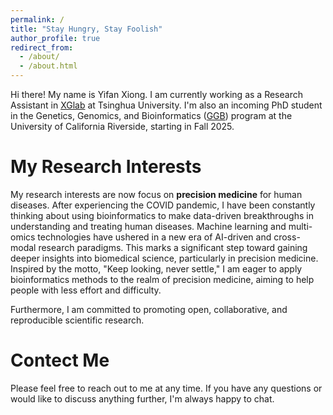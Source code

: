 ```yaml
---
permalink: /
title: "Stay Hungry, Stay Foolish"
author_profile: true
redirect_from: 
  - /about/
  - /about.html
---
```


Hi there! My name is Yifan Xiong. I am currently working as a Research Assistant in [XGlab](http://eca.xglab.tech/member/index.html) at Tsinghua University. I'm also an incoming PhD student in the Genetics, Genomics, and Bioinformatics ([GGB](https://genetics.ucr.edu/)) program at the University of California Riverside, starting in Fall 2025.



My Research Interests
======
My research interests are now focus on **precision medicine** for human diseases. After experiencing the COVID pandemic, I have been constantly thinking about using bioinformatics to make data-driven breakthroughs in understanding and treating human diseases. Machine learning and multi-omics technologies have ushered in a new era of AI-driven and cross-modal research paradigms. This marks a significant step toward gaining deeper insights into biomedical science, particularly in precision medicine. Inspired by the motto, "Keep looking, never settle," I am eager to apply bioinformatics methods to the realm of precision medicine, aiming to help people with less effort and difficulty.

Furthermore, I am committed to promoting open, collaborative, and reproducible scientific research.

Contect Me
======
Please feel free to reach out to me at any time. If you have any questions or would like to discuss anything further, I'm always happy to chat.


